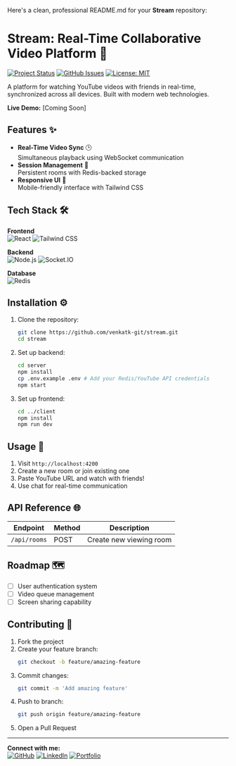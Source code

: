 Here's a clean, professional README.md for your **Stream** repository:

# Stream: Real-Time Collaborative Video Platform 🎥

[![Project Status](https://img.shields.io/badge/status-active-%23success.svg)](https://github.com/venkatk-git/stream)
[![GitHub Issues](https://img.shields.io/github/issues/venkatk-git/stream)](https://github.com/venkatk-git/stream/issues)
[![License: MIT](https://img.shields.io/badge/License-MIT-blue.svg)](https://opensource.org/licenses/MIT)

A platform for watching YouTube videos with friends in real-time, synchronized across all devices. Built with modern web technologies.

**Live Demo:** [Coming Soon]  


## Features ✨
- **Real-Time Video Sync** 🕒  
  Simultaneous playback using WebSocket communication
- **Session Management** 🔐  
  Persistent rooms with Redis-backed storage
- **Responsive UI** 📱  
  Mobile-friendly interface with Tailwind CSS

## Tech Stack 🛠️
**Frontend**  
![React](https://img.shields.io/badge/-React-61DAFB?logo=react&logoColor=white)
![Tailwind CSS](https://img.shields.io/badge/-Tailwind_CSS-38B2AC?logo=tailwind-css&logoColor=white)

**Backend**  
![Node.js](https://img.shields.io/badge/-Node.js-339933?logo=node.js&logoColor=white)
![Socket.IO](https://img.shields.io/badge/-Socket.IO-010101?logo=socket.io)

**Database**  
![Redis](https://img.shields.io/badge/-Redis-DC382D?logo=redis&logoColor=white)

## Installation ⚙️
1. Clone the repository:
   ```bash
   git clone https://github.com/venkatk-git/stream.git
   cd stream
   ```

2. Set up backend:
   ```bash
   cd server
   npm install
   cp .env.example .env # Add your Redis/YouTube API credentials
   npm start
   ```

3. Set up frontend:
   ```bash
   cd ../client
   npm install
   npm run dev
   ```

## Usage 🚀
1. Visit `http://localhost:4200`
2. Create a new room or join existing one
3. Paste YouTube URL and watch with friends!
4. Use chat for real-time communication

## API Reference 🌐
| Endpoint | Method | Description |
|----------|--------|-------------|
| `/api/rooms` | POST | Create new viewing room |

## Roadmap 🗺️
- [ ] User authentication system
- [ ] Video queue management
- [ ] Screen sharing capability

## Contributing 🤝
1. Fork the project
2. Create your feature branch:
   ```bash
   git checkout -b feature/amazing-feature
   ```
3. Commit changes:
   ```bash
   git commit -m 'Add amazing feature'
   ```
4. Push to branch:
   ```bash
   git push origin feature/amazing-feature
   ```
5. Open a Pull Request

---
**Connect with me:**  
[![GitHub](https://img.shields.io/badge/-GitHub-181717?logo=github)](https://github.com/venkatk-git)
[![LinkedIn](https://img.shields.io/badge/-LinkedIn-0A66C2?logo=linkedin)](https://linkedin.com/in/venkatkumar-m-77ba842a7)
[![Portfolio](https://img.shields.io/badge/-Portfolio-000000?logo=vercel)](https://v3nkat.vercel.app)
```
